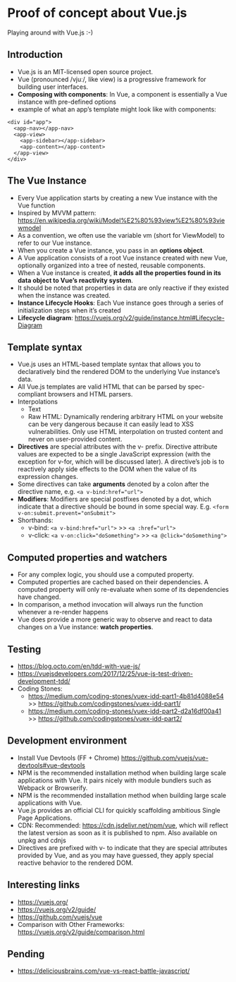 # Proof of concept about Vue.js
Playing around with Vue.js :-)

## Introduction
* Vue.js is an MIT-licensed open source project.
* Vue (pronounced /vjuː/, like view) is a progressive framework for building user interfaces.
* **Composing with components**: In Vue, a component is essentially a Vue instance with pre-defined options
* example of what an app’s template might look like with components:
```
<div id="app">
  <app-nav></app-nav>
  <app-view>
    <app-sidebar></app-sidebar>
    <app-content></app-content>
  </app-view>
</div>
```

## The Vue Instance
* Every Vue application starts by creating a new Vue instance with the Vue function
* Inspired by MVVM pattern: https://en.wikipedia.org/wiki/Model%E2%80%93view%E2%80%93viewmodel
* As a convention, we often use the variable vm (short for ViewModel) to refer to our Vue instance.
* When you create a Vue instance, you pass in an **options object**.
* A Vue application consists of a root Vue instance created with new Vue, optionally organized into a tree of nested, reusable components.
* When a Vue instance is created, **it adds all the properties found in its data object to Vue’s reactivity system**.
* It should be noted that properties in data are only reactive if they existed when the instance was created.
* **Instance Lifecycle Hooks**: Each Vue instance goes through a series of initialization steps when it’s created
* **Lifecycle diagram**: https://vuejs.org/v2/guide/instance.html#Lifecycle-Diagram


## Template syntax
* Vue.js uses an HTML-based template syntax that allows you to declaratively bind the rendered DOM to the underlying Vue instance’s data.
* All Vue.js templates are valid HTML that can be parsed by spec-compliant browsers and HTML parsers.
* Interpolations
    * Text
    * Raw HTML: Dynamically rendering arbitrary HTML on your website can be very dangerous because it can easily lead to XSS vulnerabilities. Only use HTML interpolation on trusted content and never on user-provided content.
* **Directives** are special attributes with the v- prefix. Directive attribute values are expected to be a single JavaScript expression (with the exception for v-for, which will be discussed later). A directive’s job is to reactively apply side effects to the DOM when the value of its expression changes.
* Some directives can take **arguments** denoted by a colon after the directive name, e.g. `<a v-bind:href="url">`
* **Modifiers**: Modifiers are special postfixes denoted by a dot, which indicate that a directive should be bound in some special way. E.g. `<form v-on:submit.prevent="onSubmit">`
* Shorthands:
  * v-bind: `<a v-bind:href="url">`  >>  `<a :href="url">`
  * v-click: `<a v-on:click="doSomething">` >> `<a @click="doSomething">`


## Computed properties and watchers
* For any complex logic, you should use a computed property.
* Computed properties are cached based on their dependencies. A computed property will only re-evaluate when some of its dependencies have changed.
* In comparison, a method invocation will always run the function whenever a re-render happens
* Vue does provide a more generic way to observe and react to data changes on a Vue instance: **watch properties**.


## Testing
* https://blog.octo.com/en/tdd-with-vue-js/
* https://vuejsdevelopers.com/2017/12/25/vue-js-test-driven-development-tdd/
* Coding Stones:
    * https://medium.com/coding-stones/vuex-idd-part1-4b81d4088e54  >> https://github.com/codingstones/vuex-idd-part1/
    * https://medium.com/coding-stones/vuex-idd-part2-d2a16df00a41  >> https://github.com/codingstones/vuex-idd-part2/

## Development environment
* Install Vue Devtools (FF + Chrome) https://github.com/vuejs/vue-devtools#vue-devtools
* NPM is the recommended installation method when building large scale applications with Vue. It pairs nicely with module bundlers such as Webpack or Browserify.
* NPM is the recommended installation method when building large scale applications with Vue.
* Vue.js provides an official CLI for quickly scaffolding ambitious Single Page Applications.
* CDN: Recommended: https://cdn.jsdelivr.net/npm/vue, which will reflect the latest version as soon as it is published to npm. Also available on unpkg and cdnjs
* Directives are prefixed with v- to indicate that they are special attributes provided by Vue, and as you may have guessed, they apply special reactive behavior to the rendered DOM.


## Interesting links
* https://vuejs.org/
* https://vuejs.org/v2/guide/
* https://github.com/vuejs/vue
* Comparison with Other Frameworks: https://vuejs.org/v2/guide/comparison.html


## Pending
* https://deliciousbrains.com/vue-vs-react-battle-javascript/
